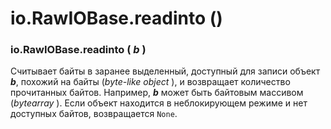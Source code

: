 # io.RawIOBase.readinto \(\)

### io.RawIOBase.readinto \( _b_ \)

Считывает байты в заранее выделенный, доступный для записи объект _**b**_, похожий на байты \(_byte-like object_ \), и возвращает количество прочитанных байтов. Например, _**b**_ может быть байтовым массивом \(_bytearray_ \). Если объект находится в неблокирующем режиме и нет доступных байтов, возвращается `None`.

